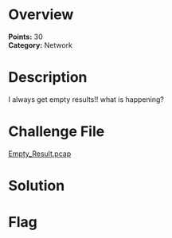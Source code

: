 # Overview
<b> Points:</b> 30
<br>
<b>Category:</b> Network

# Description
I always get empty results!! what is happening?


# Challenge File
[Empty_Result.pcap](./Empty_Result.pcap)

# Solution

# Flag


